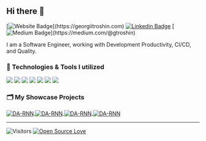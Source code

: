 ## Hi there 👋

[![Website Badge](https://img.shields.io/badge/-georgiitroshin.com-yellow?style=flat-square&logo=Site&logoColor=white&link=[https://georgiitroshin.com](https://georgiitroshin.com))](https://georgiitroshin.com)
[![Linkedin Badge](https://img.shields.io/badge/-gtroshin-blue?style=flat-square&logo=Linkedin&logoColor=white&link=https://www.linkedin.com/in/gtroshin/)](https://www.linkedin.com/in/gtroshin/)
[![Medium Badge](https://img.shields.io/badge/-gtroshin-black?style=flat-square&logo=Medium&logoColor=white&link=[https://medium.com/@gtroshin](https://medium.com/@gtroshin))](https://medium.com/@gtroshin)

I am a Software Engineer, working with Development Productivity, CI/CD, and Quality.

### 🔧 Technologies & Tools I utilized

![](https://img.shields.io/badge/OS-Linux-informational?style=flat&logo=linux&logoColor=white&color=6aa6f8)
![](https://img.shields.io/badge/Code-Python-informational?style=flat&logo=python&logoColor=white&color=6aa6f8)
![](https://img.shields.io/badge/Code-Swift-informational?style=flat&logo=swift&logoColor=white&color=6aa6f8)
![](https://img.shields.io/badge/Code-JavaScript-informational?style=flat&logo=javascript&logoColor=white&color=6aa6f8)
![](https://img.shields.io/badge/Code-Kotlin-informational?style=flat&logo=kotlin&logoColor=white&color=6aa6f8)
![](https://img.shields.io/badge/Shell-Bash-informational?style=flat&logo=gnu-bash&logoColor=white&color=6aa6f8)
![](https://img.shields.io/badge/Tools-Docker-informational?style=flat&logo=docker&logoColor=white&color=6aa6f8)

### 🗂️ My Showcase Projects

<a href="https://github.com/gtroshin/showcase-web-e2e-tests">
  <img align="center" src="https://github-readme-stats.vercel.app/api/pin/?username=gtroshin&repo=showcase-web-e2e-tests&show_icons=true&line_height=27&title_color=6aa6f8&text_color=8a919a&icon_color=6aa6f8&bg_color=22272e" alt="DA-RNN" />
</a>

<a href="https://github.com/gtroshin/showcase-performance-tests">
  <img align="center" src="https://github-readme-stats.vercel.app/api/pin/?username=gtroshin&repo=showcase-performance-tests&show_icons=true&line_height=27&title_color=6aa6f8&text_color=8a919a&icon_color=6aa6f8&bg_color=22272e" alt="DA-RNN" />
</a>

<a href="https://github.com/gtroshin/showcase-performance-tests">
  <img align="center" src="https://github-readme-stats.vercel.app/api/pin/?username=gtroshin&repo=showcase-api-tests&show_icons=true&line_height=27&title_color=6aa6f8&text_color=8a919a&icon_color=6aa6f8&bg_color=22272e" alt="DA-RNN" />
</a>

<a href="https://github.com/gtroshin/OnlineShop">
  <img align="center" src="https://github-readme-stats.vercel.app/api/pin/?username=gtroshin&repo=OnlineShop&show_icons=true&line_height=27&title_color=6aa6f8&text_color=8a919a&icon_color=6aa6f8&bg_color=22272e" alt="DA-RNN" />
</a>


_______________________________

![Visitors](https://visitor-badge.laobi.icu/badge?page_id=gtroshin)
[![Open Source Love](https://badges.frapsoft.com/os/v1/open-source.svg?v=102)](https://github.com/ellerbrock/open-source-badge/)
